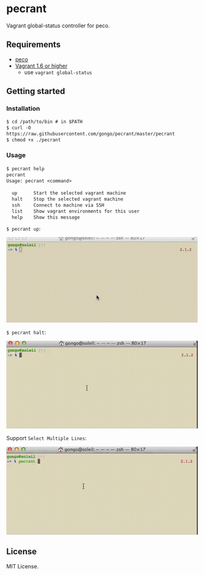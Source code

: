 pecrant
==========

Vagrant global-status controller for peco.

Requirements
--------------------

- [peco](https://github.com/peco/peco)
- [Vagrant 1.6 or higher](http://www.vagrantup.com/blog/feature-preview-vagrant-1-6-global-status.html)
    - use `vagrant global-status`

Getting started
--------------------

### Installation

```
$ cd /path/to/bin # in $PATH
$ curl -O https://raw.githubusercontent.com/gongo/pecrant/master/pecrant
$ chmod +x ./pecrant
```

### Usage

```
$ pecrant help
pecrant
Usage: pecrant <command>

  up      Start the selected vagrant machine
  halt    Stop the selected vagrant machine
  ssh     Connect to machine via SSH
  list    Show vagrant environments for this user
  help    Show this message
```

`$ pecrant up`:

![](./images/pecrant_up.gif)

`$ pecrant halt`:

![](./images/pecrant_halt.gif)


Support `Select Multiple Lines`:

![](./images/pecrant_multiple.gif)

License
--------------------

MIT License.
